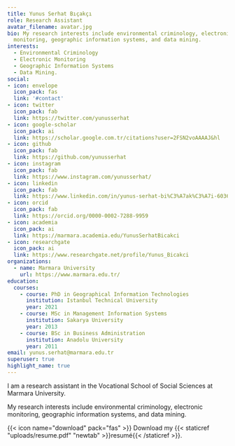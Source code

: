 ```yaml
---
title: Yunus Serhat Bıçakçı
role: Research Assistant
avatar_filename: avatar.jpg
bio: My research interests include environmental criminology, electronic
  monitoring, geographic information systems, and data mining.
interests:
  - Environmental Criminology
  - Electronic Monitoring
  - Geographic Information Systems
  - Data Mining.
social:
- icon: envelope
  icon_pack: fas
  link: '#contact'
- icon: twitter
  icon_pack: fab
  link: https://twitter.com/yunusserhat
- icon: google-scholar
  icon_pack: ai
  link: https://scholar.google.com.tr/citations?user=2FSN2voAAAAJ&hl
- icon: github
  icon_pack: fab
  link: https://github.com/yunusserhat
- icon: instagram
  icon_pack: fab
  link: https://www.instagram.com/yunusserhat/
- icon: linkedin
  icon_pack: fab
  link: https://www.linkedin.com/in/yunus-serhat-bi%C3%A7ak%C3%A7i-60365825/
- icon: orcid
  icon_pack: fab
  link: https://orcid.org/0000-0002-7288-9959
- icon: academia
  icon_pack: ai
  link: https://marmara.academia.edu/YunusSerhatBicakci
- icon: researchgate
  icon_pack: ai
  link: https://www.researchgate.net/profile/Yunus_Bicakci
organizations:
  - name: Marmara University
    url: https://www.marmara.edu.tr/
education:
  courses:
    - course: PhD in Geographical Information Technologies
      institution: Istanbul Technical University
      year: 2021
    - course: MSc in Management Information Systems
      institution: Sakarya University
      year: 2013
    - course: BSc in Business Administration
      institution: Anadolu University
      year: 2011
email: yunus.serhat@marmara.edu.tr
superuser: true
highlight_name: true
---
```

I am a research assistant in the Vocational School of Social Sciences at Marmara University.

My research interests include environmental criminology, electronic monitoring, geographic information systems, and data mining.

{{< icon name="download" pack="fas" >}} Download my {{< staticref "uploads/resume.pdf" "newtab" >}}resumé{{< /staticref >}}.